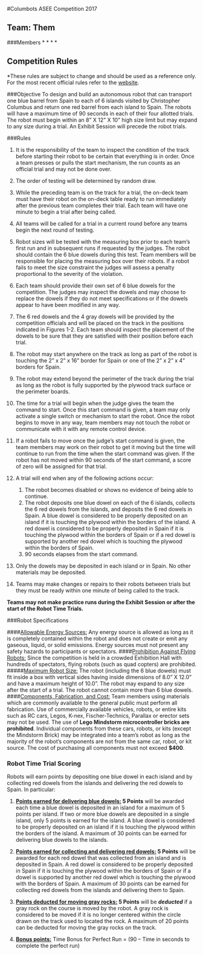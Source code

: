 ﻿#Columbots ASEE Competition 2017
## Team: Them
###Members
* 
* 
* 
* 

## Competition Rules
*These rules are subject to change and should be used as a reference only. For the most recent official rules refer to the <a href="http://faculty.tcc.edu/PGordy/ASEE/ASEE2017/index.html">website</a>.

###Objective
To design and build an autonomous robot that can transport one blue barrel from Spain to each of 6 islands visited by Christopher Columbus and return one red barrel from each island to Spain. The robots will have a maximum time of 90 seconds in each of their four allotted trials. The robot must begin within an 8” X 12” X 10” high size limit but may expand to any size during a trial. An Exhibit Session will precede the robot trials.

###Rules
1. It is the responsibility of the team to inspect the condition of the track before starting their robot to be certain that everything is in order. Once a team presses or pulls the start mechanism, the run counts as an official trial and may not be done over.

2. The order of testing will be determined by random draw.

3. While the preceding team is on the track for a trial, the on-deck team must have their robot on the on-deck table ready to run immediately after the previous team completes their trial. Each team will have one minute to begin a trial after being called.

4. All teams will be called for a trial in a current round before any teams begin the next round of testing.

5. Robot sizes will be tested with the measuring box prior to each team’s first run and in subsequent runs if requested by the judges. The robot should contain the 6 blue dowels during this test. Team members will be responsible for placing the measuring box over their robots. If a robot fails to meet the size constraint the judges will assess a penalty proportional to the severity of the violation.

6. Each team should provide their own set of 6 blue dowels for the competition. The judges may inspect the dowels and may choose to replace the dowels if they do not meet specifications or if the dowels appear to have been modified in any way.

7. The 6 red dowels and the 4 gray dowels will be provided by the competition officials and will be placed on the track in the positions indicated in Figures 1-2. Each team should inspect the placement of the dowels to be sure that they are satisfied with their position before each trial.

8. The robot may start anywhere on the track as long as part of the robot is touching the 2” x 2” x 16” border for Spain or one of the 2” x 2” x 4” borders for Spain.

9. The robot may extend beyond the perimeter of the track during the trial as long as the robot is fully supported by the plywood track surface or the perimeter boards.

10. The time for a trial will begin when the judge gives the team the command to start. Once this start command is given, a team may only activate a single switch or mechanism to start the robot. Once the robot begins to move in any way, team members may not touch the robot or communicate with it with any remote control device.

11. If a robot fails to move once the judge’s start command is given, the team members may work on their robot to get it moving but the time will continue to run from the time when the start command was given. If the robot has not moved within 90 seconds of the start command, a score of zero will be assigned for that trial.

12. A trial will end when any of the following actions occur:
    1. The robot becomes disabled or shows no evidence of being able to continue.
    2. The robot deposits one blue dowel on each of the 6 islands, collects the 6 red dowels from the islands, and deposits the 6 red dowels in Spain. A blue dowel is considered to be properly deposited on an island if it is touching the plywood within the borders of the island. A red dowel is considered to be properly deposited in Spain if it is touching the plywood within the borders of Spain or if a red dowel is supported by another red dowel which is touching the plywood within the borders of Spain.
    3. 90 seconds elapses from the start command.

13. Only the dowels may be deposited in each island or in Spain. No other materials may be deposited.

14. Teams may make changes or repairs to their robots between trials but they must be ready within one minute of being called to the track.

<strong>Teams may not make practice runs during the Exhibit Session or after the start of the Robot Time Trials.</strong>

###Robot Specifications

####<u>Allowable Energy Sources:</u>
Any energy source is allowed as long as it is completely contained within the robot and does not create or emit any gaseous, liquid, or solid emissions. Energy sources must not present any safety hazards to participants or spectators.
####<u>Prohibition Against Flying Robots:</u>
Since the competition is held in a crowded Exhibition Hall with hundreds of spectators, flying robots (such as quad copters) are prohibited.
#####<u>Maximum Robot Size:</u>
The robot (including the 6 blue dowels) must fit inside a box with vertical sides having inside dimensions of 8.0” X 12.0” and have a maximum height of 10.0”. The robot may expand to any size after the start of a trial.
The robot cannot contain more than 6 blue dowels.
####<u>Components, Fabrication, and Cost:</u>
Team members using materials which are commonly available to the general public must perform all fabrication. Use of commercially available vehicles, robots, or entire kits such as RC cars, Legos, K-nex, Fischer-Technics, Parallax or erector sets may not be used. The use of <strong>Lego Mindstorm microcontroller bricks are prohibited</strong>. Individual components from these cars, robots, or kits (except the Mindstorm Brick) may be integrated into a team’s robot as long as the majority of the robot’s components are not from the same
car, robot, or kit source. The cost of purchasing all components must not exceed **$400**. 

### Robot Time Trial Scoring

Robots will earn points by depositing one blue dowel in each island and by collecting red dowels from the
islands and delivering the red dowels to Spain. In particular:

1. <strong><u>Points earned for delivering blue dowels:</u> 5 Points</strong> will be awarded each time a blue dowel is deposited in an island for a maximum of 5 points per island. If two or more blue dowels are deposited in a single island, only 5 points is earned for the island. A blue dowel is considered to be properly deposited on an island if it is touching the plywood within the borders of the island. A maximum of 30 points can be earned for delivering blue dowels to the islands.

2. <strong><u>Points earned for collecting and delivering red dowels:</u> 5 Points</strong> will be awarded for each red dowel that was collected from an island and is deposited in Spain. A red dowel is considered to be properly deposited in Spain if it is touching the plywood within the borders of Spain or if a dowel is supported by another red dowel which is touching the plywood with the borders of Spain. A maximum of 30 points can be earned for collecting red dowels from the islands and delivering them to Spain.

3. <strong><u>Points deducted for moving gray rocks:</u> 5 Points</strong> will be <strong><i>deducted</i></strong> if a gray rock on the course is moved by the robot. A gray rock is considered to be moved if it is no longer centered within the circle drawn on the track used to located the rock. A maximum of 20 points can be deducted for moving the gray rocks on the track.

4. <strong><u>Bonus points:</u></strong> Time Bonus for Perfect Run = (90 – Time in seconds to complete the perfect run) 